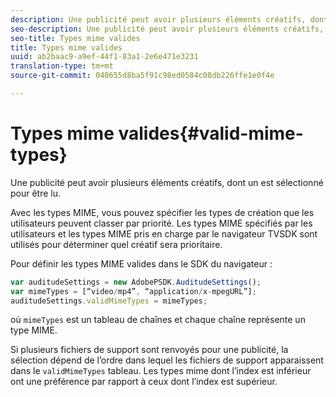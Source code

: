 ```yaml
---
description: Une publicité peut avoir plusieurs éléments créatifs, dont un est sélectionné pour être lu.
seo-description: Une publicité peut avoir plusieurs éléments créatifs, dont un est sélectionné pour être lu.
seo-title: Types mime valides
title: Types mime valides
uuid: ab2baac9-a9ef-44f1-83a1-2e6e471e3231
translation-type: tm+mt
source-git-commit: 040655d8ba5f91c98ed0584c08db226ffe1e0f4e

---
```



# Types mime valides{#valid-mime-types}

Une publicité peut avoir plusieurs éléments créatifs, dont un est sélectionné pour être lu.

Avec les types MIME, vous pouvez spécifier les types de création que les utilisateurs peuvent classer par priorité. Les types MIME spécifiés par les utilisateurs et les types MIME pris en charge par le navigateur TVSDK sont utilisés pour déterminer quel créatif sera prioritaire.

Pour définir les types MIME valides dans le SDK du navigateur :

```js
var auditudeSettings = new AdobePSDK.AuditudeSettings(); 
var mimeTypes = [“video/mp4”, “application/x-mpegURL”]; 
auditudeSettings.validMimeTypes = mimeTypes; 
```

où `mimeTypes` est un tableau de chaînes et chaque chaîne représente un type MIME.

Si plusieurs fichiers de support sont renvoyés pour une publicité, la sélection dépend de l’ordre dans lequel les fichiers de support apparaissent dans le `validMimeTypes` tableau. Les types mime dont l’index est inférieur ont une préférence par rapport à ceux dont l’index est supérieur.
